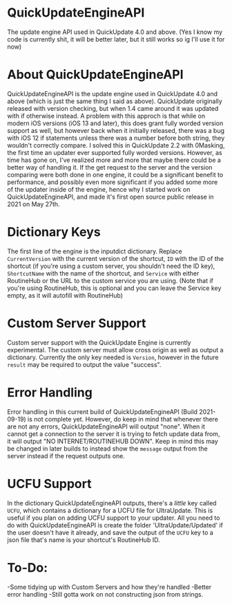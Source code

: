 # QuickUpdateEngineAPI
The update engine API used in QuickUpdate 4.0 and above. (Yes I know my code is currently shit, it will be better later, but it still works so ig I'll use it for now)

# About QuickUpdateEngineAPI
QuickUpdateEngineAPI is the update engine used in QuickUpdate 4.0 and above (which is just the same thing I said as above). QuickUpdate originally released with version checking, but when 1.4 came around it was updated with if otherwise instead. A problem with this approch is that while on modern iOS versions (iOS 13 and later), this does grant fully worded version support as well, but however back when it initially released, there was a bug with iOS 12 if statements unless there was a number before both string, they wouldn't correctly compare. I solved this in QuickUpdate 2.2 with 0Masking, the first time an updater ever supported fully worded versions. However, as time has gone on, I've realized more and more that maybe there could be a better way of handling it. If the get request to the server and the version comparing were both done in one engine, it could be a significant benefit to performance, and possibly even more significant if you added some more of the updater inside of the engine, hence why I started work on QuickUpdateEngineAPI, and made it's first open source public release in 2021 on May 27th.

# Dictionary Keys
The first line of the engine is the inputdict dictionary. Replace `CurrentVersion` with the current version of the shortcut, `ID` with the ID of the shortcut (if you're using a custom server, you shouldn't need the ID key), `ShortcutName` with the name of the shortcut, and `Service` with either RoutineHub or the URL to the custom service you are using. (Note that if you're using RoutineHub, this is optional and you can leave the Service key empty, as it will autofill with RoutineHub)

# Custom Server Support
Custom server support with the QuickUpdate Engine is currently experimental. The custom server must allow cross origin as well as output a dictionary. Currently the only key needed is `Version`, however in the future `result` may be required to output the value "success".

# Error Handling
Error handling in this current build of QuickUpdateEngineAPI (Build 2021-09-19) is not complete yet. However, do keep in mind that whenever there are not any errors, QuickUpdateEngineAPI will output "none". When it cannot get a connection to the server it is trying to fetch update data from, it will output "NO INTERNET/ROUTINEHUB DOWN". Keep in mind this may be changed in later builds to instead show the `message` output from the server instead if the request outputs one.

# UCFU Support
In the dictionary QuickUpdateEngineAPI outputs, there's a *little* key called `UCFU`, which contains a dictionary for a UCFU file for UltraUpdate. This is useful if you plan on adding UCFU support to your updater. All you need to do with QuickUpdateEngineAPI is create the folder 'UltraUpdate/Updated' if the user doesn't have it already, and save the output of the `UCFU` key to a json file that's name is your shortcut's RoutineHub ID.

# To-Do:

-Some tidying up with Custom Servers and how they're handled
-Better error handling
-Still gotta work on not constructing json from strings.
